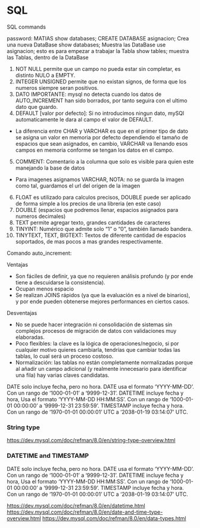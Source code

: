 # SQL
SQL commands

password: MATIAS
show databases;
CREATE DATABASE asignacion; Crea una nueva DataBase
show databases; Muestra las DataBase
use asignacion; esto es para empezar a trabajar la Tabla
show tables; muestra las Tablas, dentro de la DataBase




1) NOT NULL permite que un campo no pueda estar sin completar, es distinto NULO a EMPTY.
2) INTEGER UNSIGNED permite que no existan signos, de forma que los numeros siempre seran positivos.
3) DATO IMPORTANTE: mysql no detecta cuando los datos de AUTO_INCREMENT han sido borrados, por tanto seguira con el ultimo dato que guardo.
4) DEFAULT [valor por defecto]: Si no introducimos ningun dato, mySQl automaticamente le dara al campo el valor de DEFAULT.

- La diferencia entre CHAR y VARCHAR es que en el primer tipo de dato se asigna un valor en memoria por defecto dependiendo el tamaño de  espacios que sean asignados, en cambio, VARCHAR va llenando esos campos en memoria conforme se tengan los datos en el campo.

5) COMMENT: Comentario a la columna que solo es visible para quien este manejando la base de datos
- Para imagenes asignamos VARCHAR, NOTA: no se guarda la imagen como tal, guardamos el url del origen de la imagen
6) FLOAT es utilizado para calculos precisos, DOUBLE puede ser aplicado de forma simple a los precios de una libreria (en este caso)
7) DOUBLE (espacios que podremos llenar, espacios asignados para numeros decimales)
8) TEXT permite agregar texto, grandes cantidades de caracteres
9) TINYINT: Numérico que admite solo “1” o “0”, también llamado bandera.
10) TINYTEXT, TEXT, BIGTEXT: Textos de diferente cantidad de espacios soportados, de mas pocos a mas grandes respectivamente.

Comando auto_increment:

Ventajas
- Son fáciles de definir, ya que no requieren análisis profundo (y por ende tiene a descuidarse la consistencia).
- Ocupan menos espacio
- Se realizan JOINS rápidos (ya que la evaluación es a nivel de binarios), y por ende pueden obtenerse mejores performances en ciertos casos.

Desventajas
- No se puede hacer integración ni consolidación de sistemas sin complejos procesos de migración de datos con validaciones muy elaboradas.
- Poco flexibles: la clave es la lógica de operaciones/negocio, si por cualquier motivo quieres cambiarla, tendrías que cambiar todas las tablas, lo cual será un proceso costoso.
- Normalización: las tablas no están completamente normalizadas porque al añadir un campo adicional (y realmente innecesario para identificar una fila) hay varias claves candidatas.


DATE solo incluye fecha, pero no hora. DATE usa el formato ‘YYYY-MM-DD’. Con un rango de ‘1000-01-01’ a ‘9999-12-31’.
DATETIME incluye fecha y hora, Usa el formato ‘YYYY-MM-DD HH:MM:SS’. Con un rango de ‘1000-01-01 00:00:00’ a ‘9999-12-31 23:59:59’.
TIMESTAMP incluye fecha y hora. Con un rango de ‘1970-01-01 00:00:01’ UTC a ‘2038-01-19 03:14:07’ UTC.

### String type

https://dev.mysql.com/doc/refman/8.0/en/string-type-overview.html



### DATETIME and TIMESTAMP

DATE solo incluye fecha, pero no hora. DATE usa el formato ‘YYYY-MM-DD’. Con un rango de ‘1000-01-01’ a ‘9999-12-31’.
DATETIME incluye fecha y hora, Usa el formato ‘YYYY-MM-DD HH:MM:SS’. Con un rango de ‘1000-01-01 00:00:00’ a ‘9999-12-31 23:59:59’.
TIMESTAMP incluye fecha y hora. Con un rango de ‘1970-01-01 00:00:01’ UTC a ‘2038-01-19 03:14:07’ UTC.

https://dev.mysql.com/doc/refman/8.0/en/datetime.html
https://dev.mysql.com/doc/refman/8.0/en/date-and-time-type-overview.html
https://dev.mysql.com/doc/refman/8.0/en/data-types.html




